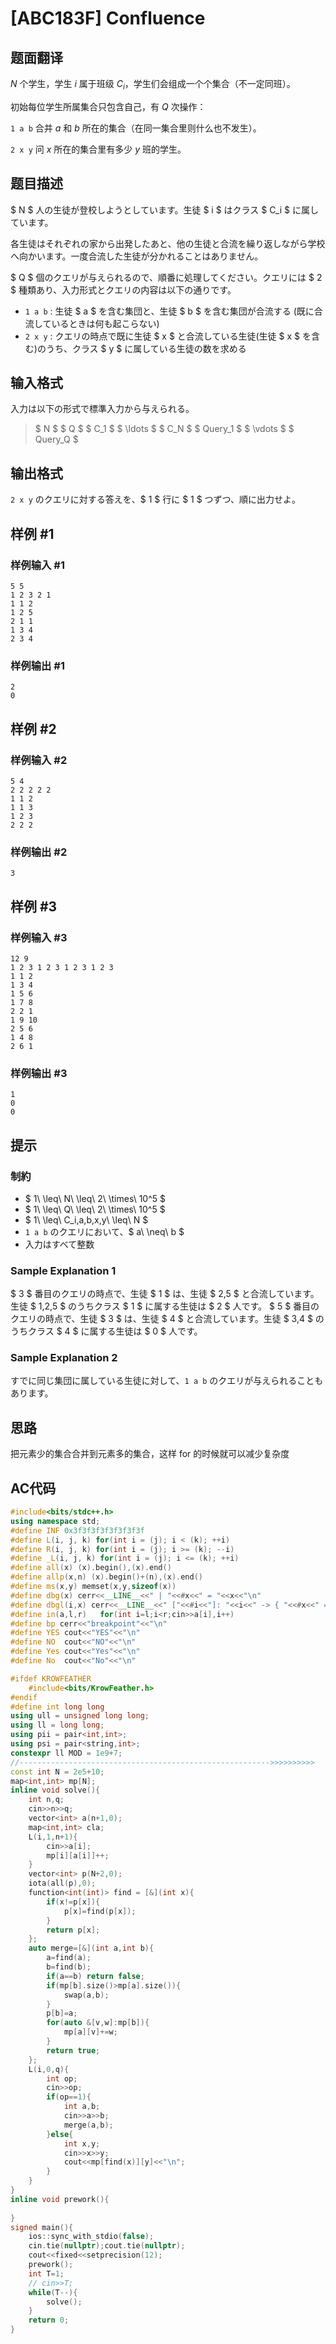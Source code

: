 # [ABC183F] Confluence

## 题面翻译

$N$ 个学生，学生 $i$ 属于班级 $C_i$，学生们会组成一个个集合（不一定同班）。

初始每位学生所属集合只包含自己，有 $Q$ 次操作：

`1 a b` 合并 $a$ 和 $b$ 所在的集合（在同一集合里则什么也不发生）。

`2 x y` 问 $x$ 所在的集合里有多少 $y$ 班的学生。

## 题目描述

[problemUrl]: https://atcoder.jp/contests/abc183/tasks/abc183_f

$ N $ 人の生徒が登校しようとしています。生徒 $ i $ はクラス $ C_i $ に属しています。

各生徒はそれぞれの家から出発したあと、他の生徒と合流を繰り返しながら学校へ向かいます。一度合流した生徒が分かれることはありません。

$ Q $ 個のクエリが与えられるので、順番に処理してください。クエリには $ 2 $ 種類あり、入力形式とクエリの内容は以下の通りです。

- `1 a b` : 生徒 $ a $ を含む集団と、生徒 $ b $ を含む集団が合流する (既に合流しているときは何も起こらない)
- `2 x y` : クエリの時点で既に生徒 $ x $ と合流している生徒(生徒 $ x $ を含む)のうち、クラス $ y $ に属している生徒の数を求める

## 输入格式

入力は以下の形式で標準入力から与えられる。

> $ N $ $ Q $ $ C_1 $ $ \ldots $ $ C_N $ $ Query_1 $ $ \vdots $ $ Query_Q $

## 输出格式

`2 x y` のクエリに対する答えを、$ 1 $ 行に $ 1 $ つずつ、順に出力せよ。

## 样例 #1

### 样例输入 #1

```
5 5
1 2 3 2 1
1 1 2
1 2 5
2 1 1
1 3 4
2 3 4
```

### 样例输出 #1

```
2
0
```

## 样例 #2

### 样例输入 #2

```
5 4
2 2 2 2 2
1 1 2
1 1 3
1 2 3
2 2 2
```

### 样例输出 #2

```
3
```

## 样例 #3

### 样例输入 #3

```
12 9
1 2 3 1 2 3 1 2 3 1 2 3
1 1 2
1 3 4
1 5 6
1 7 8
2 2 1
1 9 10
2 5 6
1 4 8
2 6 1
```

### 样例输出 #3

```
1
0
0
```

## 提示

### 制約

- $ 1\ \leq\ N\ \leq\ 2\ \times\ 10^5 $
- $ 1\ \leq\ Q\ \leq\ 2\ \times\ 10^5 $
- $ 1\ \leq\ C_i,a,b,x,y\ \leq\ N $
- `1 a b` のクエリにおいて、$ a\ \neq\ b $
- 入力はすべて整数

### Sample Explanation 1

$ 3 $ 番目のクエリの時点で、生徒 $ 1 $ は、生徒 $ 2,5 $ と合流しています。生徒 $ 1,2,5 $ のうちクラス $ 1 $ に属する生徒は $ 2 $ 人です。 $ 5 $ 番目のクエリの時点で、生徒 $ 3 $ は、生徒 $ 4 $ と合流しています。生徒 $ 3,4 $ のうちクラス $ 4 $ に属する生徒は $ 0 $ 人です。

### Sample Explanation 2

すでに同じ集団に属している生徒に対して、`1 a b` のクエリが与えられることもあります。

## 思路
把元素少的集合合并到元素多的集合，这样 for 的时候就可以减少复杂度

## AC代码
```cpp
#include<bits/stdc++.h>
using namespace std;
#define INF 0x3f3f3f3f3f3f3f3f
#define L(i, j, k) for(int i = (j); i < (k); ++i)
#define R(i, j, k) for(int i = (j); i >= (k); --i)
#define _L(i, j, k) for(int i = (j); i <= (k); ++i)
#define all(x) (x).begin(),(x).end()
#define allp(x,n) (x).begin()+(n),(x).end()
#define ms(x,y) memset(x,y,sizeof(x))
#define dbg(x) cerr<<__LINE__<<" | "<<#x<<" = "<<x<<"\n"
#define dbgl(i,x) cerr<<__LINE__<<" ["<<#i<<"]: "<<i<<" -> { "<<#x<<" = "<<x<<" }\n"
#define in(a,l,r)   for(int i=l;i<r;cin>>a[i],i++)
#define bp cerr<<"breakpoint"<<"\n"
#define YES cout<<"YES"<<"\n"
#define NO  cout<<"NO"<<"\n"
#define Yes cout<<"Yes"<<"\n"
#define No  cout<<"No"<<"\n"

#ifdef KROWFEATHER
    #include<bits/KrowFeather.h>
#endif
#define int long long
using ull = unsigned long long;                                                                              
using ll = long long;
using pii = pair<int,int>;
using psi = pair<string,int>;
constexpr ll MOD = 1e9+7;
//-------------------------------------------------------->>>>>>>>>>
const int N = 2e5+10;
map<int,int> mp[N];
inline void solve(){
    int n,q;
    cin>>n>>q;
    vector<int> a(n+1,0);
    map<int,int> cla;
    L(i,1,n+1){
        cin>>a[i];
        mp[i][a[i]]++;
    }
    vector<int> p(N+2,0);
    iota(all(p),0);
    function<int(int)> find = [&](int x){
        if(x!=p[x]){
            p[x]=find(p[x]);
        }
        return p[x];
    };
    auto merge=[&](int a,int b){
        a=find(a);
        b=find(b);
        if(a==b) return false;
        if(mp[b].size()>mp[a].size()){
            swap(a,b);
        }
        p[b]=a;
        for(auto &[v,w]:mp[b]){
            mp[a][v]+=w;
        }
        return true;
    };
    L(i,0,q){
        int op;
        cin>>op;
        if(op==1){
            int a,b;
            cin>>a>>b;
            merge(a,b);
        }else{
            int x,y;
            cin>>x>>y;
            cout<<mp[find(x)][y]<<"\n";
        }
    }
}
inline void prework(){
    
}
signed main(){
    ios::sync_with_stdio(false);
    cin.tie(nullptr);cout.tie(nullptr);
    cout<<fixed<<setprecision(12);
    prework();
    int T=1; 
    // cin>>T;
    while(T--){
        solve();
    }
    return 0;
}
```
